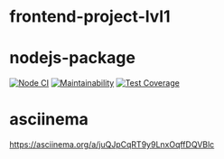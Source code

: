 # frontend-project-lvl1

# nodejs-package

[![Node CI](https://github.com/TimurDavlet/frontend-project-lvl1/workflows/CI/badge.svg)](https://github.com/TimurDavlet/frontend-project-lvl1/actions)
[![Maintainability](https://api.codeclimate.com/v1/badges/a99a88d28ad37a79dbf6/maintainability)](https://codeclimate.com/github/codeclimate/codeclimate/maintainability)
[![Test Coverage](https://api.codeclimate.com/v1/badges/a99a88d28ad37a79dbf6/test_coverage)](https://codeclimate.com/github/codeclimate/codeclimate/test_coverage)

# asciinema 

https://asciinema.org/a/juQJpCqRT9y9LnxOqffDQVBlc
